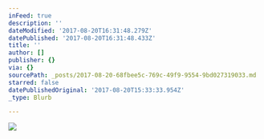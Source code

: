 ```yaml
---
inFeed: true
description: ''
dateModified: '2017-08-20T16:31:48.279Z'
datePublished: '2017-08-20T16:31:48.433Z'
title: ''
author: []
publisher: {}
via: {}
sourcePath: _posts/2017-08-20-68fbee5c-769c-49f9-9554-9bd027319033.md
starred: false
datePublishedOriginal: '2017-08-20T15:33:33.954Z'
_type: Blurb

---
```

![](https://the-grid-user-content.s3-us-west-2.amazonaws.com/b5c45b62-30c6-4055-9f1e-00e60aa6d090.png)